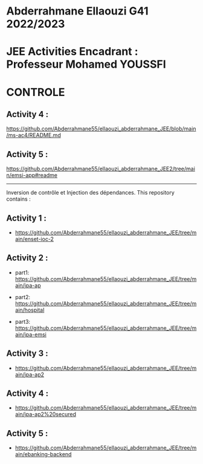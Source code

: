 # Abderrahmane Ellaouzi G41 2022/2023
#  JEE Activities Encadrant : Professeur Mohamed YOUSSFI 

  #  CONTROLE
  
## Activity 4 :

https://github.com/Abderrahmane55/ellaouzi_abderrahmane_JEE/blob/main/ms-ac4/README.md

## Activity 5 :

https://github.com/Abderrahmane55/ellaouzi_abderrahmane_JEE2/tree/main/emsi-app#readme








--------------------------------------------------------------------------------------------
Inversion de contrôle et Injection des dépendances. This repository contains :

## Activity 1 :

- https://github.com/Abderrahmane55/ellaouzi_abderrahmane_JEE/tree/main/enset-ioc-2

## Activity 2 :

- part1:  https://github.com/Abderrahmane55/ellaouzi_abderrahmane_JEE/tree/main/jpa-ap

- part2:  https://github.com/Abderrahmane55/ellaouzi_abderrahmane_JEE/tree/main/hospital

- part3:  https://github.com/Abderrahmane55/ellaouzi_abderrahmane_JEE/tree/main/jpa-emsi

## Activity 3 : 

- https://github.com/Abderrahmane55/ellaouzi_abderrahmane_JEE/tree/main/jpa-ap2

## Activity 4 :

- https://github.com/Abderrahmane55/ellaouzi_abderrahmane_JEE/tree/main/jpa-ap2%20secured

## Activity 5 :

- https://github.com/Abderrahmane55/ellaouzi_abderrahmane_JEE/tree/main/ebanking-backend

